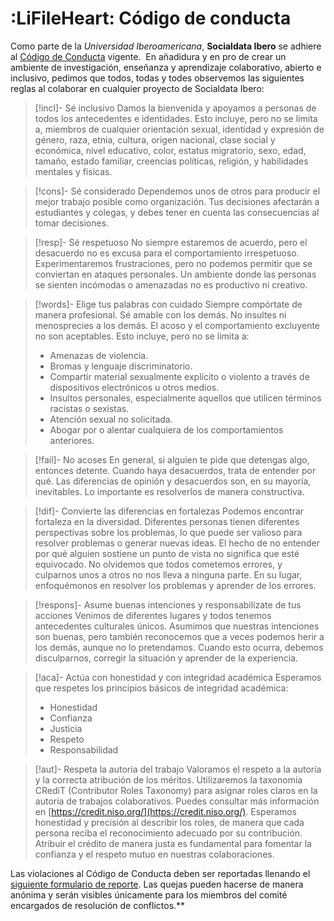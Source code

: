 # :LiFileHeart: Código de conducta

Como parte de la _Universidad Iberoamericana_, **Socialdata Ibero** se adhiere al [Código de Conducta](https://ibero.mx/sites/all/themes/ibero/descargables/corpus/codigo-etica-conducta.pdf) vigente.  En añadidura y en pro de crear un ambiente de investigación, enseñanza y aprendizaje colaborativo, abierto e inclusivo, pedimos que todos, todas y todes observemos las siguientes reglas al colaborar en cualquier proyecto de Socialdata Ibero:

> [!incl]- Sé inclusivo
> Damos la bienvenida y apoyamos a personas de todos los antecedentes e identidades. Esto incluye, pero no se limita a, miembros de cualquier orientación sexual, identidad y expresión de género, raza, etnia, cultura, origen nacional, clase social y económica, nivel educativo, color, estatus migratorio, sexo, edad, tamaño, estado familiar, creencias políticas, religión, y habilidades mentales y físicas.
  
>[!cons]- Sé considerado
>Dependemos unos de otros para producir el mejor trabajo posible como organización. Tus decisiones afectarán a estudiantes y colegas, y debes tener en cuenta las consecuencias al tomar decisiones.

>[!resp]- Sé respetuoso
>No siempre estaremos de acuerdo, pero el desacuerdo no es excusa para el comportamiento irrespetuoso. Experimentaremos frustraciones, pero no podemos permitir que se conviertan en ataques personales. Un ambiente donde las personas se sienten incómodas o amenazadas no es productivo ni creativo.

>[!words]- Elige tus palabras con cuidado
>Siempre compórtate de manera profesional. Sé amable con los demás. No insultes ni menosprecies a los demás. El acoso y el comportamiento excluyente no son aceptables. Esto incluye, pero no se limita a:
>- Amenazas de violencia.
>- Bromas y lenguaje discriminatorio.
>- Compartir material sexualmente explícito o violento a través de dispositivos electrónicos u otros medios.
>- Insultos personales, especialmente aquellos que utilicen términos racistas o sexistas.
>- Atención sexual no solicitada.
>- Abogar por o alentar cualquiera de los comportamientos anteriores.

>[!fail]- No acoses
> En general, si alguien te pide que detengas algo, entonces detente. Cuando haya desacuerdos, trata de entender por qué. Las diferencias de opinión y desacuerdos son, en su mayoría, inevitables. Lo importante es resolverlos de manera constructiva.

>[!dif]- Convierte las diferencias en fortalezas
>Podemos encontrar fortaleza en la diversidad. Diferentes personas tienen diferentes perspectivas sobre los problemas, lo que puede ser valioso para resolver problemas o generar nuevas ideas. El hecho de no entender por qué alguien sostiene un punto de vista no significa que esté equivocado. No olvidemos que todos cometemos errores, y culparnos unos a otros no nos lleva a ninguna parte. En su lugar, enfoquémonos en resolver los problemas y aprender de los errores.

>[!respons]- Asume buenas intenciones y responsabilízate de tus acciones
>Venimos de diferentes lugares y todos tenemos antecedentes culturales únicos. Asumimos que nuestras intenciones son buenas, pero también reconocemos que a veces podemos herir a los demás, aunque no lo pretendamos. Cuando esto ocurra, debemos disculparnos, corregir la situación y aprender de la experiencia.

>[!aca]- Actúa con honestidad y con integridad académica
>Esperamos que respetes los principios básicos de integridad académica:
>- Honestidad
>- Confianza
>- Justicia
>- Respeto
>- Responsabilidad

>[!aut]- Respeta la autoría del trabajo
>Valoramos el respeto a la autoría y la correcta atribución de los méritos. Utilizaremos la taxonomía CRediT (Contributor Roles Taxonomy) para asignar roles claros en la autoría de trabajos colaborativos. Puedes consultar más información en [https://credit.niso.org/](https://credit.niso.org/). Esperamos honestidad y precisión al describir los roles, de manera que cada persona reciba el reconocimiento adecuado por su contribución. Atribuir el crédito de manera justa es fundamental para fomentar la confianza y el respeto mutuo en nuestras colaboraciones.


Las violaciones al Código de Conducta deben ser reportadas llenando el [siguiente formulario de reporte](https://forms.gle/1StkPQFkjuYq5rks6). Las quejas pueden hacerse de manera anónima y serán visibles únicamente para los miembros del comité encargados de resolución de conflictos.**